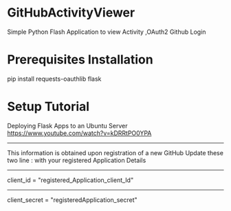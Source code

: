 # GitHubActivityViewer
Simple Python Flash Application to view Activity ,OAuth2 Github Login

# Prerequisites Installation
pip install requests-oauthlib flask

# Setup Tutorial
Deploying Flask Apps to an Ubuntu Server
https://www.youtube.com/watch?v=kDRRtPO0YPA

***************************************************************
This information is obtained upon registration of a new GitHub
Update these two line : with your registered Application Details

***************************************************************
client_id = "registered_Application_client_Id"
***************************************************************
client_secret = "registeredApplication_secret"
